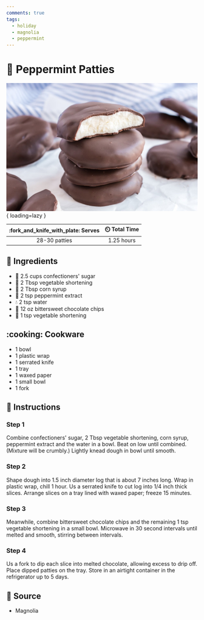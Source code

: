 ```yaml
---
comments: true
tags:
  - holiday
  - magnolia
  - peppermint
---
```

# :herb: Peppermint Patties

![Peppermint Patties](../assets/images/peppermint-patties.jpg){ loading=lazy }

| :fork_and_knife_with_plate: Serves | :timer_clock: Total Time |
|:----------------------------------:|:-----------------------: |
| 28-30 patties | 1.25 hours |

## :salt: Ingredients

- :candy: 2.5 cups confectioners' sugar
- :carrot: 2 Tbsp vegetable shortening
- :corn: 2 Tbsp corn syrup
- :herb: 2 tsp peppermint extract
- :droplet: 2 tsp water
- :chocolate_bar: 12 oz bittersweet chocolate chips
- :carrot: 1 tsp vegetable shortening

## :cooking: Cookware

- 1 bowl
- 1 plastic wrap
- 1 serrated knife
- 1 tray
- 1 waxed paper
- 1 small bowl
- 1 fork

## :pencil: Instructions

### Step 1

Combine confectioners' sugar, 2 Tbsp vegetable shortening, corn syrup, peppermint extract and the water in a bowl. Beat
on low until combined. (Mixture will be crumbly.) Lightly knead dough in bowl until smooth.

### Step 2

Shape dough into 1.5 inch diameter log that is about 7 inches long. Wrap in plastic wrap, chill 1 hour. Us a serrated
knife to cut log into 1/4 inch thick slices. Arrange slices on a tray lined with waxed paper; freeze 15 minutes.

### Step 3

Meanwhile, combine bittersweet chocolate chips and the remaining 1 tsp vegetable shortening in a small bowl. Microwave
in 30 second intervals until melted and smooth, stirring between intervals.

### Step 4

Us a fork to dip each slice into melted chocolate, allowing excess to drip off. Place dipped patties on the tray. Store
in an airtight container in the refrigerator up to 5 days.

## :link: Source

- Magnolia
